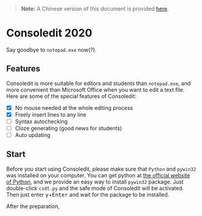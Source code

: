 > **Note:** A Chinese version of this document is provided [here](https://github.com/bizwofficial/csdt/blob/master/README_ZH-Hans.md).

# Consoledit 2020

Say goodbye to `notepad.exe` now(?).

## Features

Consoledit is more suitable for editors and students than `notepad.exe`, and more convenient than Microsoft Office when you want to edit a text file. Here are some of the special features of Consoledit:
- [x] No mouse needed at the whole editing process
- [x] Freely insert lines to any line
- [ ] Syntax autochecking
- [ ] Cloze generating (good news for students)
- [ ] Auto updating

## Start

Before you start using Consoledit, please make sure that `Python` and `pywin32` was installed on your computer. You can get python at [the official website of Python](https://python.org/), and we provide an easy way to install `pywin32` package. Just double-click `csdt.py` and the safe mode of Consoledit will be activated. Then just enter <kbd>y</kbd>+<kbd>Enter</kbd> and wait for the package to be installed.

After the preparation, 
